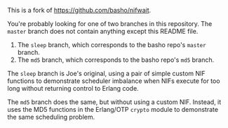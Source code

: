 
This is a fork of https://github.com/basho/nifwait.

You're probably looking for one of two branches in this
repository.  The `master` branch does not contain anything
except this README file.

1. The `sleep` branch, which corresponds to the basho repo's `master` branch.
2. The `md5` branch, which corresponds to the basho repo's `md5` branch.

The `sleep` branch is Joe's original, using a pair of simple custom NIF
functions to demonstrate scheduler imbalance when NIFs execute for 
too long without returning control to Erlang code.

The `md5` branch does the same, but without using a custom NIF.
Instead, it uses the MD5 functions in the Erlang/OTP `crypto` module
to demonstrate the same scheduling problem.
